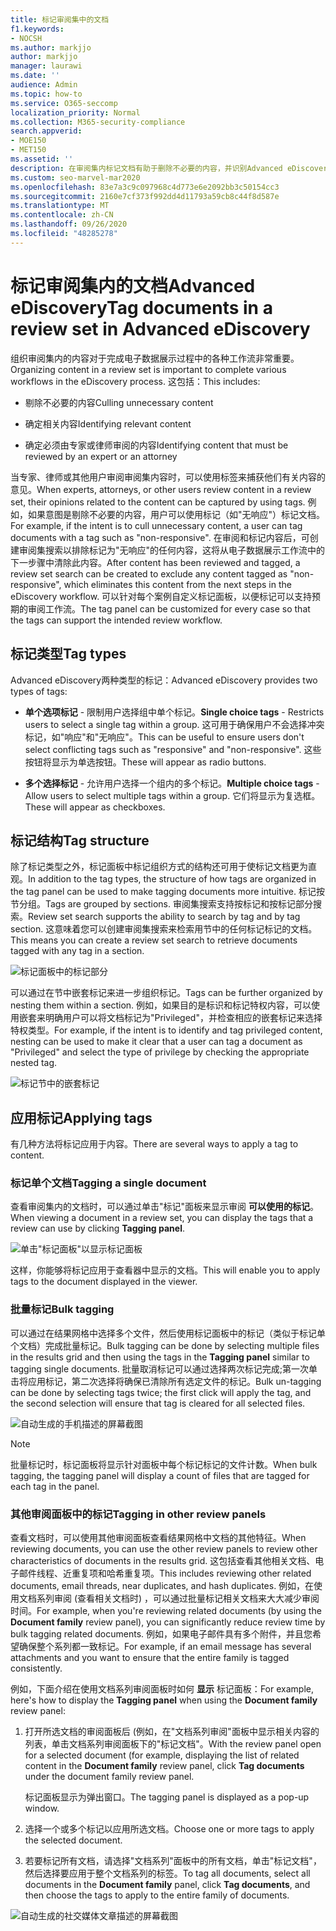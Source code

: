 ```yaml
---
title: 标记审阅集中的文档
f1.keywords:
- NOCSH
ms.author: markjjo
author: markjjo
manager: laurawi
ms.date: ''
audience: Admin
ms.topic: how-to
ms.service: O365-seccomp
localization_priority: Normal
ms.collection: M365-security-compliance
search.appverid:
- MOE150
- MET150
ms.assetid: ''
description: 在审阅集内标记文档有助于删除不必要的内容，并识别Advanced eDiscovery内容。
ms.custom: seo-marvel-mar2020
ms.openlocfilehash: 83e7a3c9c097968c4d773e6e2092bb3c50154cc3
ms.sourcegitcommit: 2160e7cf373f992dd4d11793a59cb8c44f8d587e
ms.translationtype: MT
ms.contentlocale: zh-CN
ms.lasthandoff: 09/26/2020
ms.locfileid: "48285278"
---
```

# <a name="tag-documents-in-a-review-set-in-advanced-ediscovery"></a><span data-ttu-id="7d5a9-103">标记审阅集内的文档Advanced eDiscovery</span><span class="sxs-lookup"><span data-stu-id="7d5a9-103">Tag documents in a review set in Advanced eDiscovery</span></span>

<span data-ttu-id="7d5a9-104">组织审阅集内的内容对于完成电子数据展示过程中的各种工作流非常重要。</span><span class="sxs-lookup"><span data-stu-id="7d5a9-104">Organizing content in a review set is important to complete various workflows in the eDiscovery process.</span></span> <span data-ttu-id="7d5a9-105">这包括：</span><span class="sxs-lookup"><span data-stu-id="7d5a9-105">This includes:</span></span>

- <span data-ttu-id="7d5a9-106">剔除不必要的内容</span><span class="sxs-lookup"><span data-stu-id="7d5a9-106">Culling unnecessary content</span></span>

- <span data-ttu-id="7d5a9-107">确定相关内容</span><span class="sxs-lookup"><span data-stu-id="7d5a9-107">Identifying relevant content</span></span>
 
- <span data-ttu-id="7d5a9-108">确定必须由专家或律师审阅的内容</span><span class="sxs-lookup"><span data-stu-id="7d5a9-108">Identifying content that must be reviewed by an expert or an attorney</span></span>

<span data-ttu-id="7d5a9-109">当专家、律师或其他用户审阅审阅集内容时，可以使用标签来捕获他们有关内容的意见。</span><span class="sxs-lookup"><span data-stu-id="7d5a9-109">When experts, attorneys, or other users review content in a review set, their opinions related to the content can be captured by using tags.</span></span> <span data-ttu-id="7d5a9-110">例如，如果意图是剔除不必要的内容，用户可以使用标记（如"无响应"）标记文档。</span><span class="sxs-lookup"><span data-stu-id="7d5a9-110">For example, if the intent is to cull unnecessary content, a user can tag documents with a tag such as "non-responsive".</span></span> <span data-ttu-id="7d5a9-111">在审阅和标记内容后，可创建审阅集搜索以排除标记为"无响应"的任何内容，这将从电子数据展示工作流中的下一步骤中清除此内容。</span><span class="sxs-lookup"><span data-stu-id="7d5a9-111">After content has been reviewed and tagged, a review set search can be created to exclude any content tagged as "non-responsive", which eliminates this content from the next steps in the eDiscovery workflow.</span></span> <span data-ttu-id="7d5a9-112">可以针对每个案例自定义标记面板，以便标记可以支持预期的审阅工作流。</span><span class="sxs-lookup"><span data-stu-id="7d5a9-112">The tag panel can be customized for every case so that the tags can support the intended review workflow.</span></span>

## <a name="tag-types"></a><span data-ttu-id="7d5a9-113">标记类型</span><span class="sxs-lookup"><span data-stu-id="7d5a9-113">Tag types</span></span>

<span data-ttu-id="7d5a9-114">Advanced eDiscovery两种类型的标记：</span><span class="sxs-lookup"><span data-stu-id="7d5a9-114">Advanced eDiscovery provides two types of tags:</span></span>

- <span data-ttu-id="7d5a9-115">**单个选项标记** - 限制用户选择组中单个标记。</span><span class="sxs-lookup"><span data-stu-id="7d5a9-115">**Single choice tags** - Restricts users to select a single tag within a group.</span></span> <span data-ttu-id="7d5a9-116">这可用于确保用户不会选择冲突标记，如"响应"和"无响应"。</span><span class="sxs-lookup"><span data-stu-id="7d5a9-116">This can be useful to ensure users don't select conflicting tags such as "responsive" and "non-responsive".</span></span> <span data-ttu-id="7d5a9-117">这些按钮将显示为单选按钮。</span><span class="sxs-lookup"><span data-stu-id="7d5a9-117">These will appear as radio buttons.</span></span>

- <span data-ttu-id="7d5a9-118">**多个选择标记** - 允许用户选择一个组内的多个标记。</span><span class="sxs-lookup"><span data-stu-id="7d5a9-118">**Multiple choice tags** - Allow users to select multiple tags within a group.</span></span> <span data-ttu-id="7d5a9-119">它们将显示为复选框。</span><span class="sxs-lookup"><span data-stu-id="7d5a9-119">These will appear as checkboxes.</span></span>

## <a name="tag-structure"></a><span data-ttu-id="7d5a9-120">标记结构</span><span class="sxs-lookup"><span data-stu-id="7d5a9-120">Tag structure</span></span>

<span data-ttu-id="7d5a9-121">除了标记类型之外，标记面板中标记组织方式的结构还可用于使标记文档更为直观。</span><span class="sxs-lookup"><span data-stu-id="7d5a9-121">In addition to the tag types, the structure of how tags are organized in the tag panel can be used to make tagging documents more intuitive.</span></span> <span data-ttu-id="7d5a9-122">标记按节分组。</span><span class="sxs-lookup"><span data-stu-id="7d5a9-122">Tags are grouped by sections.</span></span> <span data-ttu-id="7d5a9-123">审阅集搜索支持按标记和按标记部分搜索。</span><span class="sxs-lookup"><span data-stu-id="7d5a9-123">Review set search supports the ability to search by tag and by tag section.</span></span> <span data-ttu-id="7d5a9-124">这意味着您可以创建审阅集搜索来检索用节中的任何标记标记的文档。</span><span class="sxs-lookup"><span data-stu-id="7d5a9-124">This means you can create a review set search to retrieve documents tagged with any tag in a section.</span></span>

![标记面板中的标记部分](../media/Tagtypes.png)

<span data-ttu-id="7d5a9-126">可以通过在节中嵌套标记来进一步组织标记。</span><span class="sxs-lookup"><span data-stu-id="7d5a9-126">Tags can be further organized by nesting them within a section.</span></span> <span data-ttu-id="7d5a9-127">例如，如果目的是标识和标记特权内容，可以使用嵌套来明确用户可以将文档标记为"Privileged"，并检查相应的嵌套标记来选择特权类型。</span><span class="sxs-lookup"><span data-stu-id="7d5a9-127">For example, if the intent is to identify and tag privileged content, nesting can be used to make it clear that a user can tag a document as "Privileged" and select the type of privilege by checking the appropriate nested tag.</span></span>

![标记节中的嵌套标记](../media/Nestingtags.png)

## <a name="applying-tags"></a><span data-ttu-id="7d5a9-129">应用标记</span><span class="sxs-lookup"><span data-stu-id="7d5a9-129">Applying tags</span></span>

<span data-ttu-id="7d5a9-130">有几种方法将标记应用于内容。</span><span class="sxs-lookup"><span data-stu-id="7d5a9-130">There are several ways to apply a tag to content.</span></span>

### <a name="tagging-a-single-document"></a><span data-ttu-id="7d5a9-131">标记单个文档</span><span class="sxs-lookup"><span data-stu-id="7d5a9-131">Tagging a single document</span></span>

<span data-ttu-id="7d5a9-132">查看审阅集内的文档时，可以通过单击"标记"面板来显示审阅 **可以使用的标记**。</span><span class="sxs-lookup"><span data-stu-id="7d5a9-132">When viewing a document in a review set, you can display the tags that a review can use by clicking **Tagging panel**.</span></span>

![单击"标记面板"以显示标记面板](../media/Singledoctag.png)

<span data-ttu-id="7d5a9-134">这样，你能够将标记应用于查看器中显示的文档。</span><span class="sxs-lookup"><span data-stu-id="7d5a9-134">This will enable you to apply tags to the document displayed in the viewer.</span></span>

### <a name="bulk-tagging"></a><span data-ttu-id="7d5a9-135">批量标记</span><span class="sxs-lookup"><span data-stu-id="7d5a9-135">Bulk tagging</span></span>

<span data-ttu-id="7d5a9-136">可以通过在结果网格中选择多个文件，然后使用标记面板中的标记（类似于标记单个文档）完成批量标记。</span><span class="sxs-lookup"><span data-stu-id="7d5a9-136">Bulk tagging can be done by selecting multiple files in the results grid and then using the tags in the **Tagging panel** similar to tagging single documents.</span></span> <span data-ttu-id="7d5a9-137">批量取消标记可以通过选择两次标记完成;第一次单击将应用标记，第二次选择将确保已清除所有选定文件的标记。</span><span class="sxs-lookup"><span data-stu-id="7d5a9-137">Bulk un-tagging can be done by selecting tags twice; the first click will apply the tag, and the second selection will ensure that tag is cleared for all selected files.</span></span>

![自动生成的手机描述的屏幕截图](../media/Bulktag.png)

> [!NOTE]
> <span data-ttu-id="7d5a9-139">批量标记时，标记面板将显示针对面板中每个标记标记的文件计数。</span><span class="sxs-lookup"><span data-stu-id="7d5a9-139">When bulk tagging, the tagging panel will display a count of files that are tagged for each tag in the panel.</span></span>

### <a name="tagging-in-other-review-panels"></a><span data-ttu-id="7d5a9-140">其他审阅面板中的标记</span><span class="sxs-lookup"><span data-stu-id="7d5a9-140">Tagging in other review panels</span></span>

<span data-ttu-id="7d5a9-141">查看文档时，可以使用其他审阅面板查看结果网格中文档的其他特征。</span><span class="sxs-lookup"><span data-stu-id="7d5a9-141">When reviewing documents, you can use the other review panels to review other characteristics of documents in the results grid.</span></span> <span data-ttu-id="7d5a9-142">这包括查看其他相关文档、电子邮件线程、近重复项和哈希重复项。</span><span class="sxs-lookup"><span data-stu-id="7d5a9-142">This includes reviewing other related documents, email threads, near duplicates, and hash duplicates.</span></span> <span data-ttu-id="7d5a9-143">例如，在使用文档系列审阅 (查看相关文档时) ，可以通过批量标记相关文档来大大减少审阅时间。</span><span class="sxs-lookup"><span data-stu-id="7d5a9-143">For example, when you're reviewing related documents (by using the **Document family** review panel), you can significantly reduce review time by bulk tagging related documents.</span></span> <span data-ttu-id="7d5a9-144">例如，如果电子邮件具有多个附件，并且您希望确保整个系列都一致标记。</span><span class="sxs-lookup"><span data-stu-id="7d5a9-144">For example, if an email message has several attachments and you want to ensure that the entire family is tagged consistently.</span></span>

<span data-ttu-id="7d5a9-145">例如，下面介绍在使用文档系列审阅面板时如何 **显示** 标记面板：</span><span class="sxs-lookup"><span data-stu-id="7d5a9-145">For example, here's how to display the **Tagging panel** when using the **Document family** review panel:</span></span>

1. <span data-ttu-id="7d5a9-146">打开所选文档的审阅面板后 (例如，在"文档系列审阅"面板中显示相关内容的列表，单击文档系列审阅面板下的"标记文档"。</span><span class="sxs-lookup"><span data-stu-id="7d5a9-146">With the review panel open for a selected document (for example, displaying the list of related content in the **Document family** review panel, click **Tag documents** under the document family review panel.</span></span>

   <span data-ttu-id="7d5a9-147">标记面板显示为弹出窗口。</span><span class="sxs-lookup"><span data-stu-id="7d5a9-147">The tagging panel is displayed as a pop-up window.</span></span>

2. <span data-ttu-id="7d5a9-148">选择一个或多个标记以应用所选文档。</span><span class="sxs-lookup"><span data-stu-id="7d5a9-148">Choose one or more tags to apply the selected document.</span></span> 

3. <span data-ttu-id="7d5a9-149">若要标记所有文档，请选择"文档系列"面板中的所有文档，单击"标记文档"，然后选择要应用于整个文档系列的标签。</span><span class="sxs-lookup"><span data-stu-id="7d5a9-149">To tag all documents, select all documents in the **Document family** panel, click **Tag documents**, and then choose the tags to apply to the entire family of documents.</span></span>

![自动生成的社交媒体文章描述的屏幕截图](../media/Relatedtag.png)

